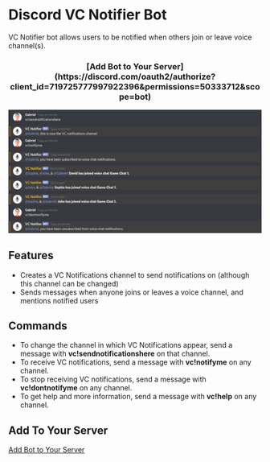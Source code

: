 # Discord VC Notifier Bot

VC Notifier bot allows users to be notified when others join or leave voice channel(s).

<h3 align="center">
[Add Bot to Your Server](https://discord.com/oauth2/authorize?client_id=719725777997922396&permissions=50333712&scope=bot)
</h3>

![Bot Demo](demo.png)

## Features

 - Creates a VC Notifications channel to send notifications on (although this channel can be changed)
 - Sends messages when anyone joins or leaves a voice channel, and mentions notified users

## Commands

 - To change the channel in which VC Notifications appear, send a message with **vc!sendnotificationshere** on that channel.
 - To receive VC notifications, send a message with **vc!notifyme** on any channel.
 - To stop receiving VC notifications, send a message with **vc!dontnotifyme** on any channel.
 - To get help and more information, send a message with **vc!help** on any channel.

## Add To Your Server

[Add Bot to Your Server](https://discord.com/oauth2/authorize?client_id=719725777997922396&permissions=50333712&scope=bot)